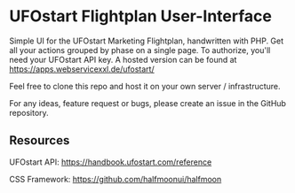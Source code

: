 # UFOstart Flightplan User-Interface

Simple UI for the UFOstart Marketing Flightplan, handwritten with PHP. Get all your actions grouped by phase on a single page. To authorize, you'll need your UFOstart API key. A hosted version can be found at https://apps.webservicexxl.de/ufostart/

Feel free to clone this repo and host it on your own server / infrastructure. 

For any ideas, feature request or bugs, please create an issue in the GitHub repository.

## Resources 

UFOstart API:
https://handbook.ufostart.com/reference

CSS Framework:
https://github.com/halfmoonui/halfmoon